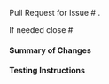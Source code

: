 Pull Request for Issue # . 
 
If needed close # 
 
#### Summary of Changes 
 
#### Testing Instructions
